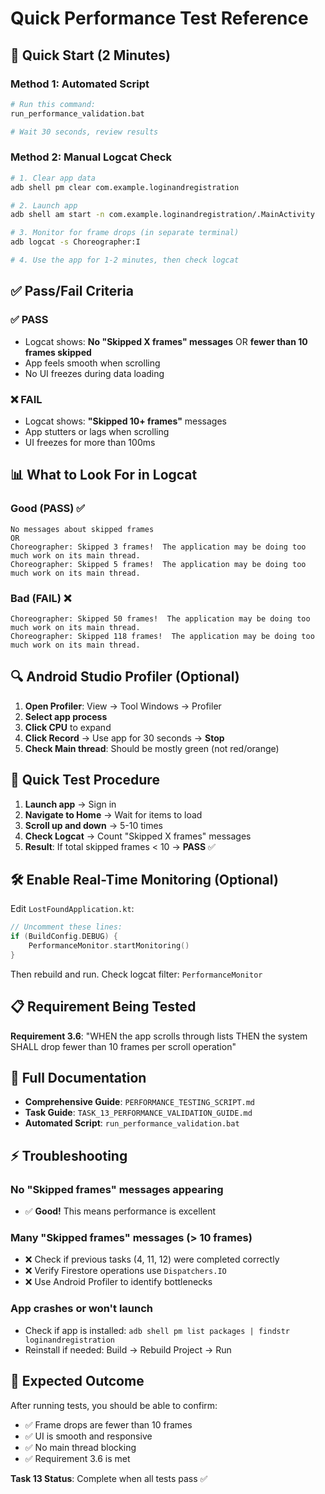 # Quick Performance Test Reference

## 🚀 Quick Start (2 Minutes)

### Method 1: Automated Script
```bash
# Run this command:
run_performance_validation.bat

# Wait 30 seconds, review results
```

### Method 2: Manual Logcat Check
```bash
# 1. Clear app data
adb shell pm clear com.example.loginandregistration

# 2. Launch app
adb shell am start -n com.example.loginandregistration/.MainActivity

# 3. Monitor for frame drops (in separate terminal)
adb logcat -s Choreographer:I

# 4. Use the app for 1-2 minutes, then check logcat
```

## ✅ Pass/Fail Criteria

### ✅ PASS
- Logcat shows: **No "Skipped X frames" messages** OR **fewer than 10 frames skipped**
- App feels smooth when scrolling
- No UI freezes during data loading

### ❌ FAIL
- Logcat shows: **"Skipped 10+ frames"** messages
- App stutters or lags when scrolling
- UI freezes for more than 100ms

## 📊 What to Look For in Logcat

### Good (PASS) ✅
```
No messages about skipped frames
OR
Choreographer: Skipped 3 frames!  The application may be doing too much work on its main thread.
Choreographer: Skipped 5 frames!  The application may be doing too much work on its main thread.
```

### Bad (FAIL) ❌
```
Choreographer: Skipped 50 frames!  The application may be doing too much work on its main thread.
Choreographer: Skipped 118 frames!  The application may be doing too much work on its main thread.
```

## 🔍 Android Studio Profiler (Optional)

1. **Open Profiler**: View → Tool Windows → Profiler
2. **Select app process**
3. **Click CPU** to expand
4. **Click Record** → Use app for 30 seconds → **Stop**
5. **Check Main thread**: Should be mostly green (not red/orange)

## 📝 Quick Test Procedure

1. **Launch app** → Sign in
2. **Navigate to Home** → Wait for items to load
3. **Scroll up and down** → 5-10 times
4. **Check Logcat** → Count "Skipped X frames" messages
5. **Result**: If total skipped frames < 10 → **PASS** ✅

## 🛠️ Enable Real-Time Monitoring (Optional)

Edit `LostFoundApplication.kt`:
```kotlin
// Uncomment these lines:
if (BuildConfig.DEBUG) {
    PerformanceMonitor.startMonitoring()
}
```

Then rebuild and run. Check logcat filter: `PerformanceMonitor`

## 📋 Requirement Being Tested

**Requirement 3.6**: "WHEN the app scrolls through lists THEN the system SHALL drop fewer than 10 frames per scroll operation"

## 📄 Full Documentation

- **Comprehensive Guide**: `PERFORMANCE_TESTING_SCRIPT.md`
- **Task Guide**: `TASK_13_PERFORMANCE_VALIDATION_GUIDE.md`
- **Automated Script**: `run_performance_validation.bat`

## ⚡ Troubleshooting

### No "Skipped frames" messages appearing
- ✅ **Good!** This means performance is excellent

### Many "Skipped frames" messages (> 10 frames)
- ❌ Check if previous tasks (4, 11, 12) were completed correctly
- ❌ Verify Firestore operations use `Dispatchers.IO`
- ❌ Use Android Profiler to identify bottlenecks

### App crashes or won't launch
- Check if app is installed: `adb shell pm list packages | findstr loginandregistration`
- Reinstall if needed: Build → Rebuild Project → Run

## 🎯 Expected Outcome

After running tests, you should be able to confirm:
- ✅ Frame drops are fewer than 10 frames
- ✅ UI is smooth and responsive
- ✅ No main thread blocking
- ✅ Requirement 3.6 is met

**Task 13 Status**: Complete when all tests pass ✅
